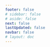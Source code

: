 ```yaml
---
footer: false
# sidebar: false
# aside: false
next: false
lastUpdated: false
navbar: false
# layout: doc
---
```


<script setup>
const chatPrompts = [
  { id: "1", text: "Expo City Dubai", category: "attractions" },
  { id: "2", text: "Dubai Frame 티켓", category: "attractions" },
  { id: "3", text: "Burj Khalifa 티켓", category: "attractions" },
  { id: "4", text: "Museum of the Future", category: "attractions" },
  { id: "5", text: "Abu Dhabi Louvre", category: "attractions" },
  { id: "6", text: "Ferrari World Abu Dhabi", category: "attractions" },
  { id: "7", text: "Dubai Mall 레스토랑", category: "food" },
  { id: "8", text: "두바이 최고의 아랍 음식", category: "food" },
  { id: "9", text: "두바이 미슐랭 스타 레스토랑", category: "food" },
  { id: "10", text: "샤르자 길거리 음식", category: "food" },
  { id: "11", text: "Palm Jumeirah 임대", category: "housing" },
  { id: "12", text: "Dubai Marina 아파트", category: "housing" },
  { id: "13", text: "아부다비 저렴한 주택", category: "housing" },
  { id: "14", text: "UAE 임대법", category: "housing" },
  { id: "15", text: "두바이 메트로 지도", category: "transportation" },
  { id: "16", text: "아부다비 택시 요금", category: "transportation" },
  { id: "17", text: "UAE 운전면허", category: "transportation" },
  { id: "18", text: "Dubai RTA 서비스", category: "transportation" },
  { id: "19", text: "Dubai Mall 쇼핑", category: "shopping" },
  { id: "20", text: "Global Village Dubai", category: "shopping" },
  { id: "21", text: "Dubai Gold Souk", category: "shopping" },
  { id: "22", text: "Mall of Emirates 할인", category: "shopping" },
  { id: "23", text: "UAE 사업 설립", category: "business" },
  { id: "24", text: "Dubai Free Zones", category: "business" },
  { id: "25", text: "UAE 회사 등록", category: "business" },
  { id: "26", text: "UAE 프리랜서 비자", category: "business" },
  { id: "27", text: "UAE 비자 요구사항", category: "travel" },
  { id: "28", text: "두바이 관광 명소", category: "travel" },
  { id: "29", text: "UAE 방문 비자 신청", category: "travel" },
  { id: "30", text: "아부다비 관광지", category: "travel" },
  { id: "31", text: "두바이 사막 사파리", category: "travel" },
  { id: "32", text: "외국인 두바이 취업", category: "jobs" },
  { id: "33", text: "UAE 취업 허가 절차", category: "jobs" },
  { id: "34", text: "UAE 원격 근무 일자리", category: "jobs" },
  { id: "35", text: "UAE 급여 가이드", category: "jobs" },
  { id: "36", text: "UAE 일기 예보", category: "events" },
  { id: "37", text: "두바이 예정 행사", category: "events" },
  { id: "38", text: "UAE 건국기념일 축하행사", category: "events" },
  { id: "39", text: "두바이 쇼핑 페스티벌", category: "events" },
  { id: "40", text: "Emirates ID 갱신", category: "services" },
  { id: "41", text: "UAE 은행 서비스", category: "services" },
  { id: "42", text: "DEWA 요금 납부", category: "services" },
  { id: "43", text: "Etisalat 패키지 업그레이드", category: "services" },
  { id: "44", text: "두바이 최고의 학교", category: "education" },
  { id: "45", text: "UAE 대학 입학", category: "education" },
  { id: "46", text: "KHDA 학교 평가", category: "education" },
  { id: "47", text: "UAE 건강보험", category: "healthcare" },
  { id: "48", text: "두바이 최고의 병원", category: "healthcare" },
  { id: "49", text: "UAE 건강검진", category: "healthcare" },
  { id: "50", text: "DHA 서비스", category: "healthcare" }
]
</script>

<AIChat :prompts="chatPrompts" />